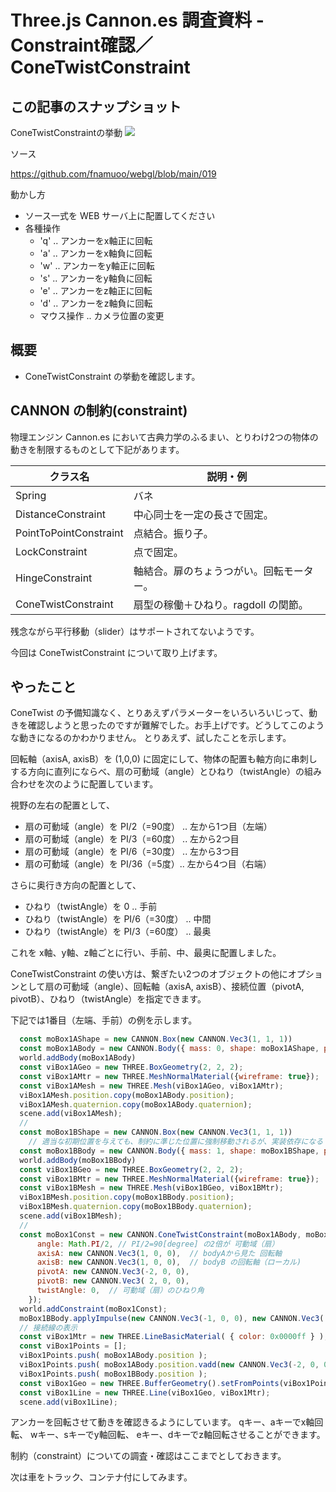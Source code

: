 # Three.js Cannon.es 調査資料 - Constraint確認／ConeTwistConstraint

## この記事のスナップショット

ConeTwistConstraintの挙動
![](https://storage.googleapis.com/zenn-user-upload/922fc9d15af6-20241029.jpg)

ソース

https://github.com/fnamuoo/webgl/blob/main/019

動かし方

- ソース一式を WEB サーバ上に配置してください
- 各種操作
  - 'q' .. アンカーをx軸正に回転
  - 'a' .. アンカーをx軸負に回転
  - 'w' .. アンカーをy軸正に回転
  - 's' .. アンカーをy軸負に回転
  - 'e' .. アンカーをz軸正に回転
  - 'd' .. アンカーをz軸負に回転
  - マウス操作 .. カメラ位置の変更

## 概要

- ConeTwistConstraint の挙動を確認します。

## CANNON の制約(constraint)

物理エンジン Cannon.es において古典力学のふるまい、とりわけ2つの物体の動きを制限するものとして下記があります。

クラス名               | 説明・例
-----------------------|-----------------------------
Spring                 | バネ
DistanceConstraint     | 中心同士を一定の長さで固定。
PointToPointConstraint | 点結合。振り子。
LockConstraint         | 点で固定。
HingeConstraint        | 軸結合。扉のちょうつがい。回転モーター。
ConeTwistConstraint    | 扇型の稼働＋ひねり。ragdoll の関節。

残念ながら平行移動（slider）はサポートされてないようです。

今回は ConeTwistConstraint について取り上げます。

## やったこと

ConeTwist の予備知識なく、とりあえずパラメーターをいろいろいじって、動きを確認しようと思ったのですが難解でした。お手上げです。どうしてこのような動きになるのかわかりません。
とりあえず、試したことを示します。

回転軸（axisA, axisB）を (1,0,0) に固定にして、物体の配置も軸方向に串刺しする方向に直列にならべ、扇の可動域（angle）とひねり（twistAngle）の組み合わせを次のように配置しています。

視野の左右の配置として、

- 扇の可動域（angle）を PI/2（=90度） .. 左から1つ目（左端）
- 扇の可動域（angle）を PI/3（=60度） .. 左から2つ目
- 扇の可動域（angle）を PI/6（=30度） .. 左から3つ目
- 扇の可動域（angle）を PI/36（=5度）.. 左から4つ目（右端）

さらに奥行き方向の配置として、

- ひねり（twistAngle）を 0 .. 手前
- ひねり（twistAngle）を PI/6（=30度） .. 中間
- ひねり（twistAngle）を PI/3（=60度） .. 最奥

これを x軸、y軸、z軸ごとに行い、手前、中、最奥に配置しました。

ConeTwistConstraint の使い方は、繋ぎたい2つのオブジェクトの他にオプションとして扇の可動域（angle）、回転軸（axisA, axisB）、接続位置（pivotA, pivotB）、ひねり（twistAngle）を指定できます。

下記では1番目（左端、手前）の例を示します。

```js
  const moBox1AShape = new CANNON.Box(new CANNON.Vec3(1, 1, 1))
  const moBox1ABody = new CANNON.Body({ mass: 0, shape: moBox1AShape, position: new CANNON.Vec3(-10, 5, 10) })
  world.addBody(moBox1ABody)
  const viBox1AGeo = new THREE.BoxGeometry(2, 2, 2);
  const viBox1AMtr = new THREE.MeshNormalMaterial({wireframe: true});
  const viBox1AMesh = new THREE.Mesh(viBox1AGeo, viBox1AMtr);
  viBox1AMesh.position.copy(moBox1ABody.position);
  viBox1AMesh.quaternion.copy(moBox1ABody.quaternion);
  scene.add(viBox1AMesh);
  //
  const moBox1BShape = new CANNON.Box(new CANNON.Vec3(1, 1, 1))
    // 適当な初期位置を与えても、制約に準じた位置に強制移動されるが、実装依存になる
  const moBox1BBody = new CANNON.Body({ mass: 1, shape: moBox1BShape, position: new CANNON.Vec3(-14, 5, 10) })
  world.addBody(moBox1BBody)
  const viBox1BGeo = new THREE.BoxGeometry(2, 2, 2);
  const viBox1BMtr = new THREE.MeshNormalMaterial({wireframe: true});
  const viBox1BMesh = new THREE.Mesh(viBox1BGeo, viBox1BMtr);
  viBox1BMesh.position.copy(moBox1BBody.position);
  viBox1BMesh.quaternion.copy(moBox1BBody.quaternion);
  scene.add(viBox1BMesh);
  // 
  const moBox1Const = new CANNON.ConeTwistConstraint(moBox1ABody, moBox1BBody, {
      angle: Math.PI/2, // PI/2=90[degree] の2倍が 可動域（扇）
      axisA: new CANNON.Vec3(1, 0, 0),  // bodyAから見た 回転軸
      axisB: new CANNON.Vec3(1, 0, 0),  // bodyB の回転軸（ローカル)
      pivotA: new CANNON.Vec3(-2, 0, 0),
      pivotB: new CANNON.Vec3( 2, 0, 0),
      twistAngle: 0,  // 可動域（扇）のひねり角
    });
  world.addConstraint(moBox1Const);
  moBox1BBody.applyImpulse(new CANNON.Vec3(-1, 0, 0), new CANNON.Vec3( 0, 0, 1));
  // 接続線の表示
  const viBox1Mtr = new THREE.LineBasicMaterial( { color: 0x0000ff } );
  const viBox1Points = [];
  viBox1Points.push( moBox1ABody.position );
  viBox1Points.push( moBox1ABody.position.vadd(new CANNON.Vec3(-2, 0, 0)) );
  viBox1Points.push( moBox1BBody.position );
  const viBox1Geo = new THREE.BufferGeometry().setFromPoints(viBox1Points);
  const viBox1Line = new THREE.Line(viBox1Geo, viBox1Mtr);
  scene.add(viBox1Line);
```

アンカーを回転させて動きを確認きるようにしています。
 qキー、aキーでx軸回転、
 wキー、sキーでy軸回転、
 eキー、dキーでz軸回転させることができます。

制約（constraint）についての調査・確認はここまでとしておきます。

次は車をトラック、コンテナ付にしてみます。


